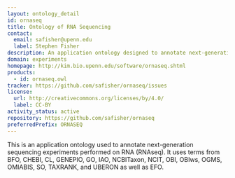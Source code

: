 ```yaml
---
layout: ontology_detail
id: ornaseq
title: Ontology of RNA Sequencing
contact:
  email: safisher@upenn.edu
  label: Stephen Fisher
description: An application ontology designed to annotate next-generation sequencing experiments performed on RNA.
domain: experiments
homepage: http://kim.bio.upenn.edu/software/ornaseq.shtml
products:
  - id: ornaseq.owl
tracker: https://github.com/safisher/ornaseq/issues
license:
  url: http://creativecommons.org/licenses/by/4.0/
  label: CC-BY
activity_status: active
repository: https://github.com/safisher/ornaseq
preferredPrefix: ORNASEQ
---
```


This is an application ontology used to annotate next-generation sequencing experiments performed on RNA (RNAseq). It uses terms from BFO, CHEBI, CL, GENEPIO, GO, IAO, NCBITaxon, NCIT, OBI, OBIws, OGMS, OMIABIS, SO, TAXRANK, and UBERON as well as EFO.
